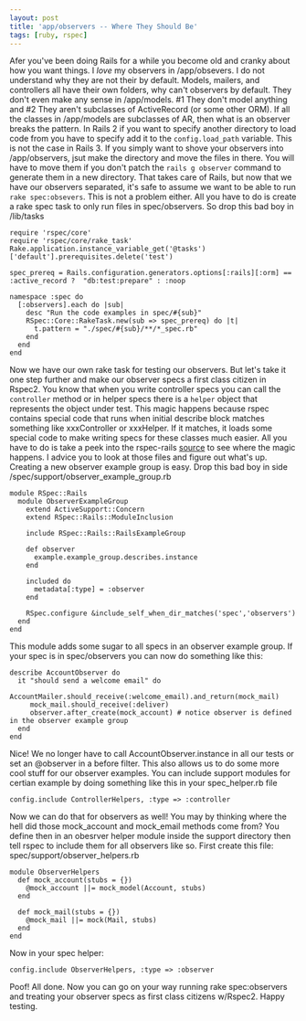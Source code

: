 ```yaml
---
layout: post
title: 'app/observers -- Where They Should Be'
tags: [ruby, rspec]
---
```


Afer you've been doing Rails for a while you become old and cranky about how you want things. I *love* my observers in /app/obsevers. I do not understand why they are not their by default. Models, mailers, and controllers all have their own folders, why can't observers by default. They don't even make any sense in /app/models. #1 They don't model anything and #2 They aren't subclasses of ActiveRecord (or some other ORM). If all the classes in /app/models are subclasses of AR, then what is an observer breaks the pattern. In Rails 2 if you want to specify another directory to load code from you have to specify add it to the `config.load_path` variable. This is not the case in Rails 3. If you simply want to shove your observers into /app/observers, jsut make the directory and move the files in there. You will have to move them if you don't patch the `rails g observer` command to generate them in a new directory. That takes care of Rails, but now that we have our observers separated, it's safe to assume we want to be able to run `rake spec:obsevers`. This is not a problem either. All you have to do is create a rake spec task to only run files in spec/observers. So drop this bad boy in /lib/tasks

    require 'rspec/core'
    require 'rspec/core/rake_task'
    Rake.application.instance_variable_get('@tasks')['default'].prerequisites.delete('test')

    spec_prereq = Rails.configuration.generators.options[:rails][:orm] == :active_record ?  "db:test:prepare" : :noop

    namespace :spec do
      [:observers].each do |sub|
        desc "Run the code examples in spec/#{sub}"
        RSpec::Core::RakeTask.new(sub => spec_prereq) do |t|
          t.pattern = "./spec/#{sub}/**/*_spec.rb"
        end
      end
    end

    
Now we have our own rake task for testing our observers. But let's take it one step further and make our observer specs a first class citizen in Rspec2. You know that when you write controller specs you can call the `controller` method or in helper specs there is a `helper` object that represents the object under test. This magic happens because rspec contains special code that runs when initial describe block matches something like xxxController or xxxHelper. If it matches, it loads some special code to make writing specs for these classes much easier. All you have to do is take a peek into the rspec-rails [source](http://github.com/rspec/rspec-rails/tree/master/lib/rspec/rails/example/) to see where the magic happens. I advice you to look at those files and figure out what's up. Creating a new observer example group is easy. Drop this bad boy in side /spec/support/observer\_example_group.rb

    module RSpec::Rails
      module ObserverExampleGroup    
        extend ActiveSupport::Concern
        extend RSpec::Rails::ModuleInclusion

        include RSpec::Rails::RailsExampleGroup

        def observer
          example.example_group.describes.instance
        end

        included do
          metadata[:type] = :observer
        end

        RSpec.configure &include_self_when_dir_matches('spec','observers')
      end
    end

    
This module adds some sugar to all specs in an observer example group. If your spec is in spec/observers you can now do something like this:


    describe AccountObserver do
      it "should send a welcome email" do
         AccountMailer.should_receive(:welcome_email).and_return(mock_mail)
         mock_mail.should_receive(:deliver)
         observer.after_create(mock_account) # notice observer is defined in the observer example group
      end
    end

    
Nice! We no longer have to call AccountObserver.instance in all our tests or set an @observer in a before filter. This also allows us to do some more cool stuff for our observer examples. You can include support modules for certian example by doing something like this in your spec_helper.rb file

    config.include ControllerHelpers, :type => :controller
  
Now we can do that for observers as well! You may by thinking where the hell did those mock_account and mock_email methods come from? You define then in an obesrver helper module inside the support directory then tell rspec to include them for all observers like so. First create this file: spec/support/observer_helpers.rb

    module ObserverHelpers
      def mock_account(stubs = {}) 
        @mock_account ||= mock_model(Account, stubs)
      end

      def mock_mail(stubs = {}) 
        @mock_mail ||= mock(Mail, stubs)
      end
    end

Now in your spec helper: 

    config.include ObserverHelpers, :type => :observer

Poof! All done. Now you can go on your way running rake spec:observers and treating your observer specs as first class citizens w/Rspec2. Happy testing.

